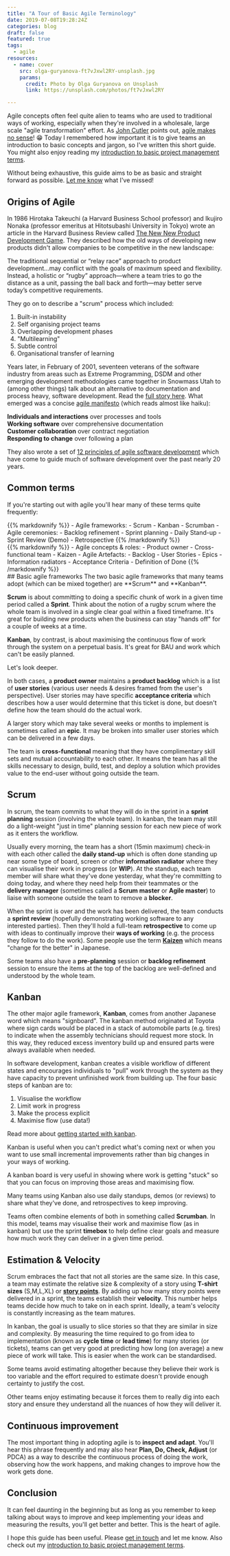 ```yaml
---
title: "A Tour of Basic Agile Terminology"
date: 2019-07-08T19:28:24Z
categories: blog  
draft: false
featured: true
tags: 
  - agile
resources:
  - name: cover
    src: olga-guryanova-ft7vJxwl2RY-unsplash.jpg
    params:
      credit: Photo by Olga Guryanova on Unsplash
      link: https://unsplash.com/photos/ft7vJxwl2RY

---
```


Agile concepts often feel quite alien to teams who are used to traditional ways of working, especially when they're involved in a wholesale, large scale "agile transformation" effort. As [John Cutler](https://twitter.com/johncutlefish?lang=en) points out, [agile makes no sense](https://hackernoon.com/agile-makes-no-sense-c8ebbf971012)! :grin: 
Today I remembered how important it is to give teams an introduction to basic concepts and jargon, so I've written this short guide. You might also enjoy reading my [introduction to basic project management terms](/blog/project-management-terms/).
 
Without being exhaustive, this guide aims to be as basic and straight forward as possible. [Let me know](/contact) what I've missed!

## Origins of Agile
In 1986 Hirotaka Takeuchi (a Harvard Business School professor) and Ikujiro Nonaka (professor emeritus at Hitotsubashi University in Tokyo) wrote an article in the Harvard Business Review called [The New New Product Development Game](https://hbr.org/1986/01/the-new-new-product-development-game). They described how the old ways of developing new products didn't allow companies to be competitive in the new landscape:

<div class="blockquote"> The traditional sequential or “relay race” approach to product development...may conflict with the goals of maximum speed and flexibility. Instead, a holistic or “rugby” approach—where a team tries to go the distance as a unit, passing the ball back and forth—may better serve today’s competitive requirements.</div>

They go on to describe a "scrum" process which included:

1. Built-in instability
2. Self organising project teams
3. Overlapping development phases
4. "Multilearning"
5. Subtle control
6. Organisational transfer of learning

Years later, in February of 2001, seventeen veterans of the software industry from areas such as Extreme Programming, DSDM and other emerging development methodologies came together in Snowmass Utah to (among other things) talk about an alternative to documentation and process heavy, software development. Read the [full story here](https://agilemanifesto.org/history.html). What emerged was a concise [agile manifesto](http://agilemanifesto.org/) (which reads almost like haiku):


**Individuals and interactions** over processes and tools<br>
**Working software** over comprehensive documentation<br>
**Customer collaboration** over contract negotiation<br>
**Responding to change** over following a plan

They also wrote a set of [12  principles of agile software development](http://agilemanifesto.org/principles.html) which have come to guide much of software development over the past nearly 20 years.

## Common terms
If you're starting out with agile you'll hear many of these terms quite frequently:

<div class="row">
  <div class="col-sm-6">
  {{% markdownify %}}
- Agile frameworks:
  - Scrum
  - Kanban
  - Scrumban
- Agile ceremonies:
  - Backlog refinement
  - Sprint planning
  - Daily Stand-up
  - Sprint Review (Demo)
  - Retrospective
  {{% /markdownify %}}
</div>
<div class="col-sm-6">
{{% markdownify %}}
- Agile concepts & roles:
  - Product owner
  - Cross-functional team
  - Kaizen
- Agile Artefacts:
  - Backlog
  - User Stories
  - Epics
  - Information radiators
  - Acceptance Criteria
  - Definition of Done
{{% /markdownify %}}
</div>
</div>
## Basic agile frameworks
The two basic agile frameworks that many teams adopt (which can be mixed together) are **Scrum** and **Kanban**.

**Scrum** is about committing to doing a specific chunk of work in a given time period called a **Sprint**. Think about the notion of a rugby scrum where the whole team is involved in a single clear goal within a fixed timeframe. It's great for building new products when the business can stay "hands off" for a couple of weeks at a time.

**Kanban**, by contrast, is about maximising the continuous flow of work through the system on a perpetual basis. It's great for BAU and work which can't be easily planned.

Let's look deeper.

In both cases, a **product owner** maintains a **product backlog** which is a list of **user stories** (various user needs & desires framed from the user's perspective). User stories may have specific **acceptance criteria** which describes how a user would determine that this ticket is done, but doesn't define how the team should do the actual work.

A larger story which may take several weeks or months to implement is sometimes called an **epic**. It may be broken into smaller user stories which can be delivered in a few days.

The team is **cross-functional** meaning that they have complimentary skill sets and mutual accountability to each other. It means the team has all the skills necessary to design, build, test, and deploy a solution which provides value to the end-user without going outside the team. 

## Scrum
In scrum, the team commits to what they will do in the sprint in a **sprint planning** session (involving the whole team). In kanban, the team may still do a light-weight "just in time" planning session for each new piece of work as it enters the workflow.

Usually every morning, the team has a short (15min maximum) check-in with each other called the **daily stand-up** which is often done standing up near some type of board, screen or other **information radiator** where they can visualise their work in progress (or **WIP**). At the standup, each team member will share what they've done yesterday, what they're committing to doing today, and where they need help from their teammates or the **delivery manager** (sometimes called a **Scrum master** or **Agile master**) to liaise with someone outside the team to remove a **blocker**. 

When the sprint is over and the work has been delivered, the team conducts a **sprint review** (hopefully demonstrating working software to any interested parties). Then they'll hold a full-team **retrospective** to come up with ideas to continually improve their **ways of working** (e.g. the process they follow to do the work). Some people use the term **[Kaizen](https://en.wikipedia.org/wiki/Kaizen)** which means "change for the better" in Japanese.

Some teams also have a **pre-planning** session or **backlog refinement** session to ensure the items at the top of the backlog are well-defined and understood by the whole team.

## Kanban
The other major agile framework, **Kanban**, comes from another Japanese word which means "signboard". The kanban method originated at Toyota where sign cards would be placed in a stack of automobile parts (e.g. tires) to indicate when the assembly technicians should request more stock. In this way, they reduced excess inventory build up and ensured parts were always available when needed.

In software development, kanban creates a visible workflow of different states and encourages individuals to "pull" work through the system as they have capacity to prevent unfinished work from building up. The four basic steps of kanban are to:

1. Visualise the workflow
2. Limit work in progress
3. Make the process explicit
4. Maximise flow (use data!)

Read more about [getting started with kanban](https://medium.com/startup-patterns/kanban-in-5-easy-steps-68e7bd0647b6).

Kanban is useful when you can't predict what's coming next or when you want to use small incremental improvements rather than big changes in your ways of working.

A kanban board is very useful in showing where work is getting "stuck" so that you can focus on improving those areas and maximising flow.

Many teams using Kanban also use daily standups, demos (or reviews) to share what they've done, and retrospectives to keep improving.

Teams often combine elements of both in something called **Scrumban**. In this model, teams may visualise their work and maximise flow (as in kanban) but use the sprint **timebox** to help define clear goals and measure how much work they can deliver in a given time period.

## Estimation & Velocity
Scrum embraces the fact that not all stories are the same size. In this case, a team may estimate the relative size & complexity of a story using **T-shirt sizes** (S,M,L,XL) or **[story points](https://www.mountaingoatsoftware.com/blog/what-are-story-points)**. By adding up how many story points were delivered in a sprint, the teams establish their **velocity**. This number helps teams decide how much to take on in each sprint. Ideally, a team's velocity is constantly increasing as the team matures.

In kanban, the goal is usually to slice stories so that they are similar in size and complexity. By measuring the time required to go from idea to implementation (known as **cycle time** or **lead time**) for many stories (or tickets), teams can get very good at predicting how long (on average) a new piece of work will take. This is easier when the work can be standardised.

Some teams avoid estimating altogether because they believe their work is too variable and the effort required to estimate  doesn't provide enough certainty to justify the cost.

Other teams enjoy estimating because it forces them to really dig into each story and ensure they understand all the nuances of how they will deliver it.

## Continuous improvement
The most important thing in adopting agile is to **inspect and adapt**. You'll hear this phrase frequently and may also hear **Plan, Do, Check, Adjust** (or PDCA) as a way to describe the continuous process of doing the work, observing how the work happens, and making changes to improve how the work gets done.

## Conclusion
It can feel daunting in the beginning but as long as you remember to keep talking about ways to improve and keep implementing your ideas and measuring the results, you'll get better and better. This is the heart of agile.

I hope this guide has been useful. Please [get in touch](/contact) and let me know. Also check out my [introduction to basic project management terms](/blog/project-management-terms/).
